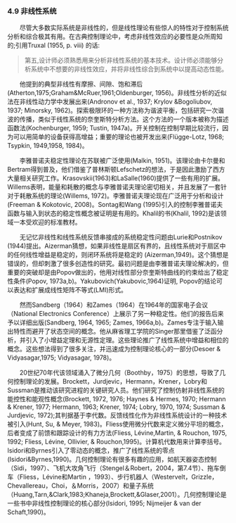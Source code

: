 ### 4.9 非线性系统

　　尽管大多数实际系统是非线性的，但是线性理论有些惊人的特性对于控制系统分析和综合极其有用。在古典控制理论中，考虑非线性效应的必要性是众所周知的;引用Truxal (1955, p. viii) 的话:

>第五,设计师必须熟悉用来分析非线性系统的基本技术。设计师必须能够分析系统中不想要的非线性效应，并将非线性综合到系统中以提高动态性能。

　　他提到的典型非线性有摩擦、间隙、饱和滞后(Atherton,1975;Graham&McRuer,1961;Oldenburger, 1956)。非线性分析的近似法在非线性动力学中发展出来(Andronov et al., 1937; Krylov &Bogoliubov, 1937; Minorsky, 1962)。探索极限环的一种方法称为谐波平衡，包括研究一次谐波的传播，类似于线性系统的奈奎斯特分析方法。这个方法的一个版本被称为描述函数法(Kochenburger, 1959; Tustin, 1947a)。开关控制在控制早期比较流行，因为可以用简单的设备获得高增益；重要的理论也被开发出来(Flügge-Lotz, 1968; Tsypkin, 1949,1958, 1984)。

　　李雅普诺夫稳定性理论在苏联被广泛使用(Malkin, 1951)。该理论由卡尔曼和Bertram得到普及，他们借鉴了普林斯顿Lefschetz的想法，于是因此激励了西方大量相关研究工作。Krasovskii(1963)和LaSalle(1960)提供了一些有用的扩展。Willems表明，能量和耗散的概念与李雅普诺夫理论密切相关，并且发展了一套针对于耗散系统的理论(Willems, 1972)。李雅普诺夫理论现在广泛用于分析和设计(Freeman & Kokotovic, 2008)。Sontag和Wang (1995)引入的控制李雅普诺夫函数与输入到状态的稳定性概念被证明是有用的。Khalil的书(Khalil, 1992)是该领域一本受欢迎的标准教材。

　　无记忆非线性和线性系统反馈串接成的系统稳定性问题由Lurie和Postnikov (1944)提出。Aizerman猜想，如果非线性是扇区有界的，且线性系统对于扇区中的任何线性增益是稳定的，则闭环系统将是稳定的 (Aizerman,1949)。这个猜想是错误的，但却刺激了很多创造性的研究。最初问题是由李雅普诺夫理论解决的，但重要的突破却是由Popov做出的，他用对线性部分奈奎斯特曲线的约束给出了稳定性条件(Popov, 1973a,b)。Yakubovich(Yakubovic,1964)证明, Popov的结论可以表达和扩展成线性矩阵不等式(LMI)形式。

　　然而Sandberg（1964）和Zames（1964）在1964年的国家电子会议（National Electronics Conference）上展示了另一种稳定性。他们的报告后来予以详细出版(Sandberg, 1964, 1965; Zames, 1966a,b)。Zames专注于输入输出特性而避开了状态空间的概念。他从麻省理工学院的Singer那里借鉴了泛函分析，并引入了小增益定理和无源性定理。这些理论推广了线性系统中增益和相位的概念。这些想法得到了很多关注，并迅速成为控制理论核心的一部分(Desoer & Vidyasagar,1975; Vidyasagar, 1978)。

　　20世纪70年代该领域涌入了微分几何（Boothby，1975）的思想，导致了几何控制理论的发展。Brockett，Jurdjevic，Hermann，Krener，Lobry和Sussman是推动该研究进程的关键研究人员。他们研究了控制仿射非线性系统的能控性和能观性概念(Brockett, 1972, 1976; Haynes & Hermes, 1970; Hermann & Krener, 1977; Hermann, 1963; Krener, 1974; Lobry, 1970, 1974; Sussman & Jurdjevic, 1972);其判据基于李代数。反馈线性化作为非线性系统设计的一种技术被引入(Hunt, Su, & Meyer, 1983)。Fliess使用微分代数来定义微分平坦的概念，后者变成了前馈和跟踪设计的有力方法(Fliess, Lévine,Martin, & Rouchon, 1975, 1992; Fliess, Lévine, Ollivier, & Rouchon,1995)。计算机代数用来计算李括号。Isidori和Byrnes引入了零动态的概念，推广了线性系统的零点(Isidori&Byrnes,1990)。几何控制理论有很多有趣的应用，如航天器姿态控制（Sidi，1997）、飞机大攻角飞行（Stengel＆Robert，2004，第7.4节）、拖车倒车（Fliess，Lévine和Martin ，1993）、步行机器人（Westervelt，Grizzle，Chevallereau，Choi，＆Morris，2007）和量子系统（Huang,Tarn,&Clark,1983;Khaneja,Brockett,&Glaser,2001）。几何控制理论是一些书中非线性控制理论的核心部分(Isidori, 1995; Nijmeijer & van der Schaft,1990)。
